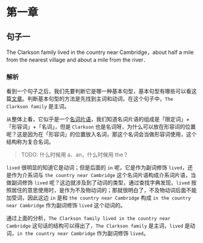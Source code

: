 # 第一章

## 句子一

The Clarkson family lived in the country near Cambridge，about half a mile from the nearest village and about a mile from the river．

### 解析
看到一个句子之后，我们先要判断它是哪一种基本句型，基本句型有哪些可以看这篇[文章](https://grammar.codeyu.com/?dt_dapp=1#docs/SimpleSentences)。判断基本句型的方法是先找到主词和动词，在这个句子中，`The Clarkson family` 是主词。

从整体上看，它似乎是一个[名词片语](https://grammar.codeyu.com/?dt_dapp=1#docs/NounPhrases)，我们知道名词片语的组成是「限定词」+「形容词」+「名词」，但是 `Clarkson` 也是名词呀，为什么可以放在形容词的位置呢？这是因为在「形容词」的位置放入名词，那这个名词会当做形容词使用，这个结构称为复合名词。

> TODO: 什么时候用 a、an，什么时候用 the？

`lived` 很明显的知道它是动词；但是后面的 `in` 呢，它是作为副词修饰 `lived`，还是作为介系词与 `the country near Cambridge` 这个名词片语构成介系词片语，当做副词修饰 `lived` 呢？这边就涉及到了动词的类型，通过查找字典发现，`lived` 按照居住的意思使用时，是作为不及物动词的；那就很明白了，不及物动词后面不能加受词，因此这边 `in` 是和 `the country near Cambridge` 构成 `in the country near Cambridge` 作为副词修饰 `lived` 这个动词的。

通过上面的分析，`The Clarkson family lived in the country near Cambridge` 这句话的结构可以得出了，`The Clarkson family` 是主词，`lived` 是动词，`in the country near Cambridge` 作为副词修饰 `lived`。